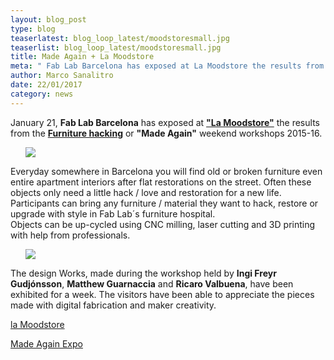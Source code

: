 ```yaml
---
layout: blog_post
type: blog
teaserlatest: blog_loop_latest/moodstoresmall.jpg
teaserlist: blog_loop_latest/moodstoresmall.jpg
title: Made Again + La Moodstore
meta: " Fab Lab Barcelona has exposed at La Moodstore the results from the Furniture hacking or Made Again weekend workshops 2015-16."
author: Marco Sanalitro
date: 22/01/2017
category: news
---
```




 January 21, <strong>Fab Lab Barcelona</strong> has exposed at <strong><a href="http://www.lamoodstore.com/en/homepage/">"La Moodstore"</a></strong> the results from the <strong><a href="http://fablabbcn.org/workshop/2015/05/05/furniture_hack.html#">Furniture hacking</a></strong> or <strong>"Made Again"</strong> weekend workshops 2015-16.<br>

<ul><img src= "http://www.fablabbcn.org/img/blog/blog_loop_latest/moodstore1.jpg" align="middle"> </ul>

Everyday somewhere in Barcelona you will find old or broken furniture even entire apartment interiors after flat restorations on the street. Often these objects only need a little hack / love and restoration for a new life. Participants can bring any furniture / material they want to hack, restore or upgrade with style in Fab Lab´s furniture hospital.<br>
Objects can be up-cycled using CNC milling, laser cutting and 3D printing with help from professionals.<br>

<ul><img src= "http://www.fablabbcn.org/img/blog/blog_loop_latest/moodstore2.jpg" align="middle"> </ul>

The design Works, made during the workshop held by <strong>Ingi Freyr Gudjónsson</strong>, <strong>Matthew Guarnaccia</strong> and <strong>Ricaro Valbuena</strong>, have been exhibited for a week. The visitors have been able to appreciate the pieces made with digital fabrication and maker creativity.<br>

<a href="http://www.lamoodstore.com/en/homepage/">la Moodstore</a><br>

<a href="https://www.facebook.com/pg/lamoodstore/photos/?tab=album&album_id=401348056872746">Made Again Expo</a><br>




